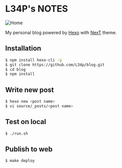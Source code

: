 # L34P's NOTES
![Home](https://cloud.githubusercontent.com/assets/8179234/22454068/ad958942-e7c6-11e6-8674-bc9a3cdfdc4e.png)

My personal blog powered by [Hexo](https://github.com/hexojs/hexo) with [NexT](https://github.com/iissnan/hexo-theme-next) theme.  

## Installation
```bash
$ npm install hexo-cli -g
$ git clone https://github.com/L34p/blog.git
$ cd blog
$ npm install
```

## Write new post
```bash
$ hexo new <post name>
$ vi source/_posts/<post name>
```

## Test on local
```bash
$ ./run.sh
```

## Publish to web
```bash
$ make deploy
```
